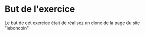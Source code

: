   <h1>But de l'exercice</h1>
  
  <p>Le but de cet exercice était de réalisez un clone de la page du site "leboncoin"</p>
